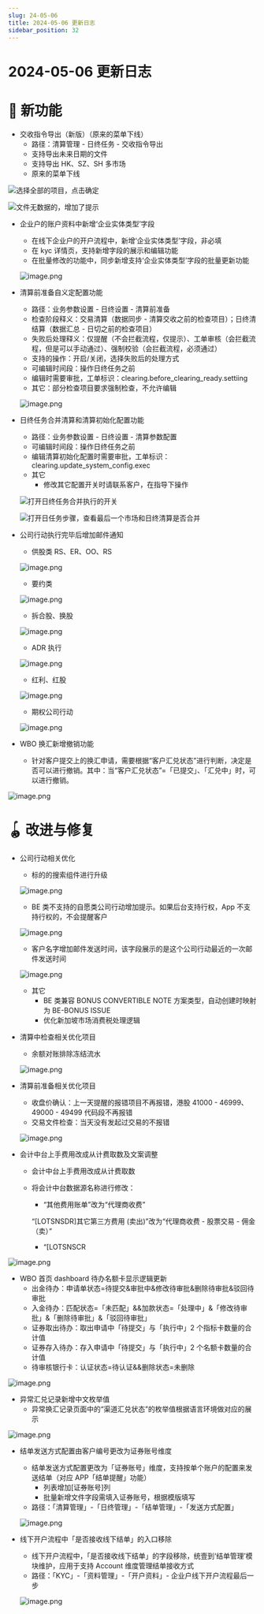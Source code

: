 ```yaml
---
slug: 24-05-06
title: 2024-05-06 更新日志
sidebar_position: 32
---
```



# 2024-05-06 更新日志


# 🎉 新功能

- 交收指令导出（新版）（原来的菜单下线）
    - 路径：清算管理 - 日终任务 - 交收指令导出
    - 支持导出未来日期的文件
    - 支持导出 HK、SZ、SH 多市场
    - 原来的菜单下线

![选择全部的项目，点击确定](/assets/896e6357e4eb8704b81ce96b8beeca7b.png)


![文件无数据的，增加了提示](/assets/bc61ef9344b23fd14c4015fa87dbb18d.png)

- 企业户的账户资料中新增‘企业实体类型’字段
    - 在线下企业户的开户流程中，新增‘企业实体类型’字段，非必填
    - 在 kyc 详情页，支持新增字段的展示和编辑功能
    - 在批量修改的功能中，同步新增支持‘企业实体类型’字段的批量更新功能

    ![image.png](/assets/8b558d4fcbd5e4ffe2cf2c50ed0dc9d0.png)

- 清算前准备自义定配置功能
    - 路径：业务参数设置 - 日终设置 - 清算前准备
    - 检查阶段释义：交易清算（数据同步 - 清算交收之前的检查项目）；日终清结算（数据汇总 - 日切之前的检查项目）
    - 失败后处理释义：仅提醒（不会拦截流程，仅提示）、工单审核（会拦截流程，但是可以手动通过）、强制校验（会拦截流程，必须通过）
    - 支持的操作：开启/关闭，选择失败后的处理方式
    - 可编辑时间段：操作日终任务之前
    - 编辑时需要审批，工单标识：clearing.before_clearing_ready.settiing
    - 其它：部分检查项目要求强制检查，不允许编辑

    ![image.png](/assets/5d0fbf0fdc102469eaf34a49c9c85395.png)

- 日终任务合并清算和清算初始化配置功能
    - 路径：业务参数设置 - 日终设置 - 清算参数配置
    - 可编辑时间段：操作日终任务之前
    - 编辑清算初始化配置时需要审批，工单标识：clearing.update_system_config.exec
    - 其它
        - 修改其它配置开关时请联系客户，在指导下操作

    ![打开日终任务合并执行的开关](/assets/a1255a5e4b1d219e178e6ea235862dff.png)


    ![打开日任务步骤，查看最后一个市场和日终清算是否合并](/assets/6a85d424ce576e04b1d6ad987be5d300.png)

- 公司行动执行完毕后增加邮件通知
    - 供股类 RS、ER、OO、RS

    ![image.png](/assets/f45c19183809e0fe92197dcfe884ea40.png)

    - 要约类

    ![image.png](/assets/1689f42dd48e1c7e2fc1797ac02e9854.png)

    - 拆合股、换股

    ![image.png](/assets/4f685c846a05bdc3cda989a7b9c1fd12.png)

    - ADR 执行

    ![image.png](/assets/011a1febe7188da7b4e720d67d147f8d.png)

    - 红利、红股

    ![image.png](/assets/f05d39f723ca2eaf9854e0ab1d995b23.png)

    - 期权公司行动

    ![image.png](/assets/b425c9e9fc85836590bee4ecc2fab88c.png)

- WBO 换汇新增撤销功能
    - 针对客户提交上的换汇申请，需要根据“客户汇兑状态”进行判断，决定是否可以进行撤销。其中：当“客户汇兑状态”=「已提交」、「汇兑中」时，可以进行撤销。

![image.png](/assets/a42c57aa6470a7672f02cc1278a4836a.png)


# 🪀 改进与修复

- 公司行动相关优化
    - 标的的搜索组件进行升级

    ![image.png](/assets/2915d7b337f2fa395da15a31b48f0cdb.png)

    - BE 类不支持的自愿类公司行动增加提示。如果后台支持行权，App 不支持行权的，不会提醒客户

    ![image.png](/assets/2cac8a7a9af2fba3948ff14b38c0df8c.png)

    - 客户名字增加邮件发送时间，该字段展示的是这个公司行动最近的一次邮件发送时间

    ![image.png](/assets/b29bc1c2e350baf934876a1a3cfd34c1.png)

    - 其它
        - BE 类兼容 BONUS CONVERTIBLE NOTE 方案类型，自动创建时映射为 BE-BONUS ISSUE
        - 优化新加坡市场消费税处理逻辑
- 清算中检查相关优化项目
    - 余额对账排除冻结流水

    ![image.png](/assets/259e6e393a6bbb7a2290504251c70177.png)

- 清算前准备相关优化项目
    - 收盘价确认：上一天提醒的报错项目不再报错，港股 41000 - 46999、49000 - 49499 代码段不再报错
    - 交易文件检查：当天没有发起过交易的不报错

    ![image.png](/assets/a7b7ac28d5bc7883054d6cf36dd4c3ee.png)

- 会计中台上手费用改成从计费取数及文案调整
    - 会计中台上手费用改成从计费取数
    - 将会计中台数据源名称进行修改：
        - “其他费用账单”改为“代理商收费”

        “[LOTSNSDR]其它第三方费用 (卖出)”改为“代理商收费 - 股票交易 - 佣金（卖）”

        - “[LOTSNSCR

![image.png](/assets/8ccd91b5b5f3f09bf2593bc79e90fc7f.png)

- WBO 首页 dashboard 待办名额卡显示逻辑更新
    - 出金待办：申请单状态=待提交&审批中&修改待审批&删除待审批&驳回待审批
    - 入金待办：匹配状态=「未匹配」&&加款状态=「处理中」&「修改待审批」&「删除待审批」&「驳回待审批」
    - 证券取出待办：取出申请中「待提交」与「执行中」2 个指标卡数量的合计值
    - 证券存入待办：存入申请中「待提交」与「执行中」2 个名额卡数量的合计值
    - 待审核银行卡：认证状态=待认证&&删除状态=未删除

![image.png](/assets/039df796bb4ddb3c1bc07eb49677492d.png)

- 异常汇兑记录新增中文枚举值
    - 异常换汇记录页面中的“渠道汇兑状态”的枚举值根据语言环境做对应的展示

![image.png](/assets/1d9c6e82c674bf6fea2a27c15b21b257.png)

- 结单发送方式配置由客户编号更改为证券账号维度
    - 结单发送方式配置更改为「证券账号」维度，支持按单个账户的配置来发送结单（对应 APP「结单提醒」功能）
        - 列表增加[证券账号]列
        - 批量新增文件字段需填入证券账号，根据模版填写
    - 路径：「清算管理」-「日终管理」-「结单管理」-「发送方式配置」

    ![image.png](/assets/1798199a0d4000e8225721504d67df51.png)

- 线下开户流程中「是否接收线下结单」的入口移除
    - 线下开户流程中，「是否接收线下结单」的字段移除，统壹到‘结单管理’模块维护，应用于支持 Account 维度管理结单接收方式
    - 路径：「KYC」-「资料管理」-「开户资料」- 企业户线下开户流程最后一步

    ![image.png](/assets/8fe67e7695bf5e2774ca7d9d24432e31.png)

